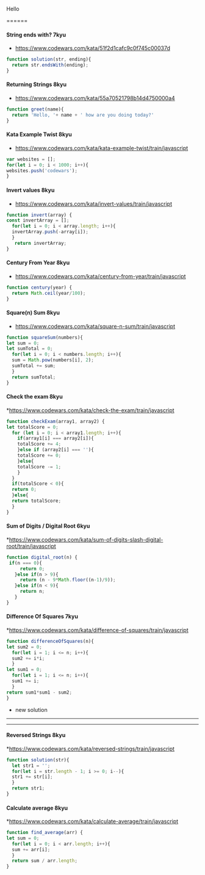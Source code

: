Hello


======
#### String ends with? 7kyu
* https://www.codewars.com/kata/51f2d1cafc9c0f745c00037d
```javascript
function solution(str, ending){
  return str.endsWith(ending);
}
```
#### Returning Strings 8kyu
* https://www.codewars.com/kata/55a70521798b14d4750000a4

```javascript 
function greet(name){
  return 'Hello, '+ name + ' how are you doing today?'
}
```

#### Kata Example Twist 8kyu
* https://www.codewars.com/kata/kata-example-twist/train/javascript

```javascript
var websites = [];
for(let i = 0; i < 1000; i++){
websites.push('codewars');
}
```

#### Invert values 8kyu
* https://www.codewars.com/kata/invert-values/train/javascript

```javascript
function invert(array) {
const invertArray = [];
  for(let i = 0; i < array.length; i++){
  invertArray.push(-array[i]);
  }
   return invertArray;
}
```
#### Century From Year 8kyu
* https://www.codewars.com/kata/century-from-year/train/javascript

```javascript
function century(year) {
  return Math.ceil(year/100);
}
```
#### Square(n) Sum 8kyu
* https://www.codewars.com/kata/square-n-sum/train/javascript

```javascript
function squareSum(numbers){
let sum = 0;
let sumTotal = 0;
  for(let i = 0; i < numbers.length; i++){
  sum = Math.pow(numbers[i], 2);
  sumTotal += sum;
  }
  return sumTotal;
}
```

#### Check the exam 8kyu
*https://www.codewars.com/kata/check-the-exam/train/javascript

```javascript
function checkExam(array1, array2) {
let totalScore = 0;
  for (let i = 0; i < array1.length; i++){
    if(array1[i] === array2[i]){
    totalScore += 4;
    }else if (array2[i] === ''){
    totalScore += 0;
    }else{
    totalScore -= 1;
    }
  }
  if(totalScore < 0){
  return 0;
  }else{
  return totalScore;
  }
}
```
#### Sum of Digits / Digital Root 6kyu
*https://www.codewars.com/kata/sum-of-digits-slash-digital-root/train/javascript

```javascript
function digital_root(n) {
 if(n === 0){
     return 0;
   }else if(n > 9){
     return (n - 9*Math.floor((n-1)/9));
   }else if(n < 9){
     return n;
   }
}
```
#### Difference Of Squares 7kyu
*https://www.codewars.com/kata/difference-of-squares/train/javascript

```javascript
function differenceOfSquares(n){
let sum2 = 0;
  for(let i = 1; i <= n; i++){
  sum2 += i*i;
  }
let sum1 = 0;
  for(let i = 1; i <= n; i++){
  sum1 += i;
  }
return sum1*sum1 - sum2;
}
```
* new solution
----
****

#### Reversed Strings 8kyu
*https://www.codewars.com/kata/reversed-strings/train/javascript

```javascript
function solution(str){
  let str1 = '';
  for(let i = str.length - 1; i >= 0; i--){
  str1 += str[i];
  }
  return str1;
}
```

#### Calculate average 8kyu
*https://www.codewars.com/kata/calculate-average/train/javascript

```javascript
function find_average(arr) {
let sum = 0;
  for(let i = 0; i < arr.length; i++){
  sum += arr[i];
  }
  return sum / arr.length;
}
```
